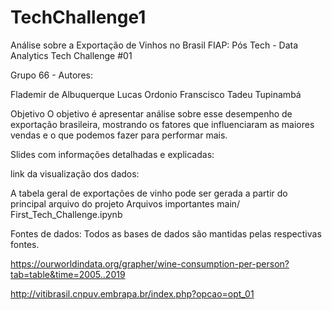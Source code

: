 # TechChallenge1

Análise sobre a Exportação de Vinhos no Brasil
FIAP: Pós Tech - Data Analytics Tech Challenge #01

Grupo 66 - Autores:

Flademir de Albuquerque
Lucas Ordonio
Franscisco
Tadeu Tupinambá

Objetivo
O objetivo é apresentar análise sobre esse desempenho de exportação brasileira, mostrando os fatores que influenciaram as maiores vendas e o que podemos fazer para performar mais.

Slides com informações detalhadas e explicadas:

link da visualização dos dados:

A tabela geral de exportações de vinho pode ser gerada a partir do principal arquivo do projeto
Arquivos importantes
main/
First_Tech_Challenge.ipynb

Fontes de dados:
Todos as bases de dados são mantidas pelas respectivas fontes.


https://ourworldindata.org/grapher/wine-consumption-per-person?tab=table&time=2005..2019

http://vitibrasil.cnpuv.embrapa.br/index.php?opcao=opt_01
